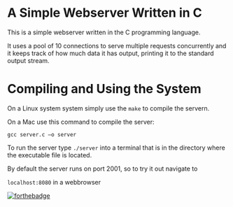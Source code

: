# A Simple Webserver Written in C

This is a simple webserver written in the C programming language.

It uses a pool of 10 connections to serve multiple requests concurrently and it keeps track of how much data it has output, printing it to the standard output stream.


# Compiling and Using the System


On a Linux system system simply use the `make` to compile the servern.

On a Mac use this command to compile the server:

`gcc server.c –o server`

To run the server type `./server` into a terminal that is in the directory where the executable file is located.

By default the server runs on port 2001, so to try it out navigate to

`localhost:8080` in a webbrowser

[![forthebadge](https://forthebadge.com/images/badges/made-with-c.svg)](https://forthebadge.com)